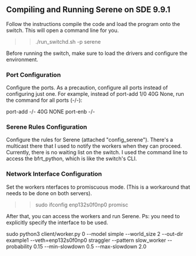 ## Compiling and Running Serene on SDE 9.9.1

Follow the instructions compile the code and load the program onto the switch. This will open a command line for you.

>> ./run_switchd.sh -p serene

Before running the switch, make sure to load the drivers and configure the environment.

### Port Configuration

Configure the ports. As a precaution, configure all ports instead of configuring just one. For example, instead of port-add 1/0 40G None, run the command for all ports (-/-):

port-add -/- 40G NONE
port-enb -/-

### Serene Rules Configuration

Configure the rules for Serene (attached "config_serene"). There's a multicast there that I used to notify the workers when they can proceed. Currently, there is no waiting list on the switch. I used the command line to access the bfrt_python, which is like the switch's CLI.

### Network Interface Configuration

Set the workers nterfaces to promiscuous mode. (This is a workaround that needs to be done on both servers).

>> sudo ifconfig enp132s0f0np0 promisc

After that, you can access the workers and run Serene. Ps: you need to explicitly specify the interface to be used.

sudo python3 client/worker.py 0 --model simple --world_size 2 --out-dir example1 --veth=enp132s0f0np0 straggler --pattern slow_worker --probability 0.15 --min-slowdown 0.5 --max-slowdown 2.0
